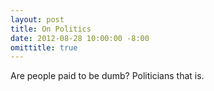 ```yaml
---
layout: post
title: On Politics
date: 2012-08-28 10:00:00 -8:00
omittitle: true
---
```


Are people paid to be dumb? Politicians that is.  
